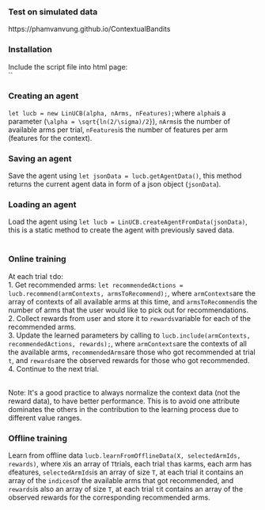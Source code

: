 <h3>Test on simulated data</h3>
https://phamvanvung.github.io/ContextualBandits
<h3>Installation</h3>
Include the script file into html page:
<br/>`<script src = 'js/contextualbandits.min.js'></script>`

<h3>Creating an agent</h3>
<code>let lucb = new LinUCB(alpha, nArms, nFeatures);</code>where <code>alpha</code>is a parameter (<code>\alpha = \sqrt{ln(2/\sigma)/2}</code>), <code>nArms</code>is the number of available arms per trial, <code>nFeatures</code>is the number of features per arm (features for the context).

<h3>Saving an agent</h3>
Save the agent using <code>let jsonData = lucb.getAgentData()</code>, this method returns the current agent data in form of a json object (<code>jsonData</code>).

<h3>Loading an agent</h3>
Load the agent using <code>let lucb = LinUCB.createAgentFromData(jsonData)</code>, this is a static method to create the agent with previously saved data.
<br/>
<br/><h3>Online training</h3>
At each trial <code>t</code>do:<br/>
1. Get recommended arms: <code>let recommendedActions = lucb.recommend(armContexts, armsToRecommend);</code>, where <code>armContexts</code>are the array of contexts of all available arms at this time, and <code>armsToRecommend</code>is the number of arms that the user would like to pick out for recommendations.<br/>
2. Collect rewards from user and store it to <code>rewards</code>variable for each of the recommended arms. <br/>
3. Update the learned parameters by calling to <code>lucb.include(armContexts, recommendedActions, rewards);</code>, where <code>armContexts</code>are the contexts of all the available arms, <code>recommendedArms</code>are those who got recommended at trial <code>t</code>, and <code>rewards</code>are the observed rewards for those who got recommended.<br/>
4. Continue to the next trial.<br/>

<br/>Note: It's a good practice to always normalize the context data (not the reward data), to have better performance. This is to avoid one attribute dominates the others in the contribution to the learning process due to different value ranges.

<h3>Offline training</h3>
Learn from offline data <code>lucb.learnFromOfflineData(X, selectedArmIds, rewards)</code>, where <code>X</code>is an array of <code>T</code>trials, each trial <code>t</code>has <code>k</code>arms, each arm has <code>d</code>features, <code>selectedArmIds</code>is an array of size <code>T</code>, at each trial it contains an array of the <code>indices</code>of the available arms that got recommended, and <code>rewards</code>is also an array of size <code>T</code>, at each trial <code>t</code>it contains an array of the observed rewards for the corresponding recommended arms.   
